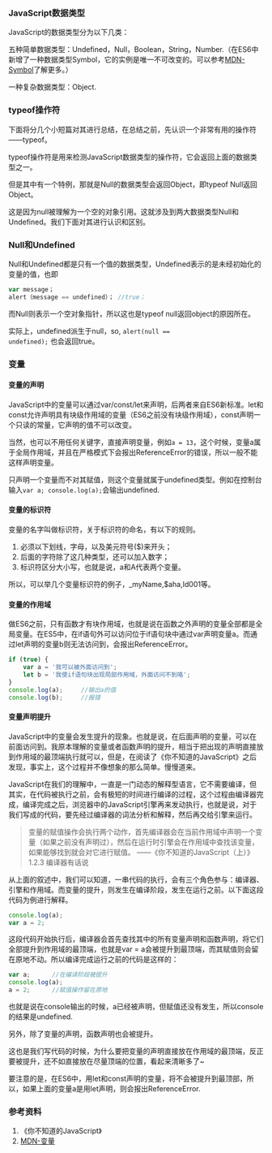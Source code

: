 <style>
body {
  padding: 20px 0;
}
</style>

### JavaScript数据类型

JavaScript的数据类型分为以下几类：

五种简单数据类型：Undefined，Null，Boolean，String，Number.（在ES6中新增了一种数据类型Symbol，它的实例是唯一不可改变的。可以参考[MDN-Symbol](https://developer.mozilla.org/en-US/docs/Glossary/Symbol)了解更多。）

一种复杂数据类型：Object.<!-- more -->

### typeof操作符

下面将分几个小短篇对其进行总结，在总结之前，先认识一个非常有用的操作符——typeof。

typeof操作符是用来检测JavaScript数据类型的操作符，它会返回上面的数据类型之一。

但是其中有一个特例，那就是Null的数据类型会返回Object，即typeof Null返回Object。

这是因为null被理解为一个空的对象引用。这就涉及到两大数据类型Null和Undefined。我们下面对其进行认识和区别。

### Null和Undefined
Null和Undefined都是只有一个值的数据类型，Undefined表示的是未经初始化的变量的值，也即
``` JavaScript
var message；
alert（message == undefined）； //true；
```
而Null则表示一个空对象指针，所以这也是typeof null返回object的原因所在。

实际上，undefined派生于null，so, <code>alert(null == undefined);</code> 也会返回true。
### 变量

#### 变量的声明
JavaScript中的变量可以通过var/const/let来声明，后两者来自ES6新标准。let和const允许声明具有块级作用域的变量（ES6之前没有块级作用域），const声明一个只读的常量，它声明的值不可以改变。

当然，也可以不用任何关键字，直接声明变量，例如`a = 13`，这个时候，变量a属于全局作用域，并且在严格模式下会报出ReferenceError的错误，所以一般不能这样声明变量。

只声明一个变量而不对其赋值，则这个变量就属于undefined类型。例如在控制台输入`var a; console.log(a);`会输出undefined.

#### 变量的标识符
变量的名字叫做标识符，关于标识符的命名，有以下的规则。
1. 必须以下划线，字母，以及美元符号($)来开头；
2. 后面的字符除了这几种类型，还可以加入数字；
3. 标识符区分大小写，也就是说，a和A代表两个变量。

所以，可以举几个变量标识符的例子，_myName,$aha,Id001等。

#### 变量的作用域
做ES6之前，只有函数才有块作用域，也就是说在函数之外声明的变量全部都是全局变量。在ES5中，在if语句外可以访问位于if语句块中通过var声明变量a。而通过let声明的变量b则无法访问到，会报出ReferenceError。
``` javascript
if (true) {
    var a = '我可以被外面访问到';
    let b = '我使if语句块出现局部作用域，外面访问不到咯';
}
console.log(a);     //输出a的值
console.log(b);     //报错
```
#### 变量声明提升
JavaScript中的变量会发生提升的现象。也就是说，在后面声明的变量，可以在前面访问到。我原本理解的变量或者函数声明的提升，相当于把出现的声明直接放到作用域的最顶端执行就可以，但是，在阅读了《你不知道的JavaScript》之后发现，事实上，这个过程并不像想象的那么简单。慢慢道来。

JavaScript在我们的理解中，一直是一门动态的解释型语言，它不需要编译，但其实，在代码被执行之前，会有极短的时间进行编译的过程，这个过程由编译器完成，编译完成之后，浏览器中的JavaScript引擎再来发动执行，也就是说，对于我们写成的代码，要先经过编译器的词法分析和解释，然后再交给引擎来运行。

> 变量的赋值操作会执行两个动作，首先编译器会在当前作用域中声明一个变量（如果之前没有声明过），然后在运行时引擎会在作用域中查找该变量，如果能够找到就会对它进行赋值。 ——《你不知道的JavaScript（上）》1.2.3 编译器有话说

从上面的叙述中，我们可以知道，一串代码的执行，会有三个角色参与：编译器、引擎和作用域。而变量的提升，则发生在编译阶段，发生在运行之前。以下面这段代码为例进行解释。
``` javascript
console.log(a);
var a = 2;
```
这段代码开始执行后，编译器会首先查找其中的所有变量声明和函数声明，将它们全部提升到作用域的最顶端，也就是var = a会被提升到最顶端，而其赋值则会留在原地不动。所以编译完成运行之前的代码是这样的：
``` javascript
var a;      //在编译阶段被提升
console.log(a);
a = 2;      //赋值操作留在原地
```
也就是说在console输出的时候，a已经被声明，但赋值还没有发生，所以console的结果是undefined.

另外，除了变量的声明，函数声明也会被提升。

这也是我们写代码的时候，为什么要把变量的声明直接放在作用域的最顶端，反正要被提升，还不如直接放在尽量顶端的位置，看起来清晰多了~

要注意的是，在ES6中，用let和const声明的变量，将不会被提升到最顶部，所以，如果上面的变量a是用let声明，则会报出ReferenceError.

### 参考资料
1. 《你不知道的JavaScript》
2. [MDN-变量](https://developer.mozilla.org/zh-CN/docs/Web/JavaScript/Guide/Grammar_and_Types#%E5%A3%B0%E6%98%8E)
